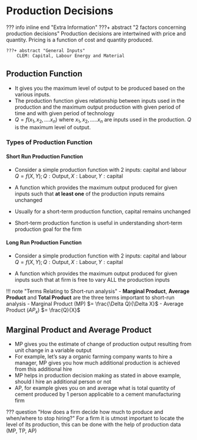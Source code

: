 # Production Decisions 

??? info inline end "Extra Information"
    ???+ abstract "2 factors concerning production decisions"
        Production decisions are intertwined with price and quantity. Pricing is a function
        of cost and quantity produced.

    ???+ abstract "General Inputs"
        CLEM: Capital, Labour Energy and Material

## Production Function 
- It gives you the maximum level of output to be produced based on the various
inputs.
- The production function gives relationship between inputs used in the production
and the maximum output production with given period of time and with given
period of technology
- $Q = f(x_1, x_2, ….x_n)$ where $x_1, x_2, …..x_n$ are inputs used in the production. $Q$ is the
maximum level of output.

### Types of Production Function 
#### Short Run Production Function
- Consider a simple production function with 2 inputs: capital and labour $Q = f(X,Y);
Q: \text{Output}, X: \text{Labour}, Y: \text{capital}$

- A function which provides the maximum output produced for given inputs such
that **at least one** of the production inputs remains unchanged
- Usually for a short-term production function, capital remains unchanged
- Short-term production function is useful in understanding short-term production
goal for the firm

#### Long Run Production Function 
- Consider a simple production function with 2 inputs: capital and labour $Q = f(X,Y);
Q: \text{Output}, X: \text{Labour}, Y: \text{capital}$

- A function which provides the maximum output produced for given inputs such
that at firm is free to vary ALL the production inputs

!!! note "Terms Relating to Short-run analysis"
    - **Marginal Product**, **Average Product** and **Total Product** are the three terms
    important to short-run analysis
    - Marginal Product (MP) $= \frac{\Delta Q}{\Delta X}$
    - Average Product ($AP_x$) $= \frac{Q}{X}$

## Marginal Product and Average Product
- MP gives you the estimate of change of production output resulting from unit
change in a variable output
- For example, let’s say a organic farming company wants to hire a manager, MP
gives you how much additional production is achieved from this additional hire
- MP helps in production decision making as stated in above example, should I hire
an additional person or not
- AP, for example gives you on and average what is total quantity of cement
produced by 1 person applicable to a cement manufacturing firm

??? question "How does a firm decide how much to produce and when/where to stop hiring?"
    For a firm it is utmost important to locate the level of its production, this can be
    done with the help of production data (MP, TP, AP)
